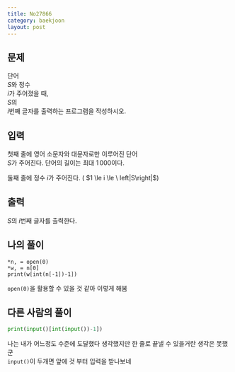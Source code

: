 ```yaml
---
title: No27866
category: baekjoon
layout: post
---
```

문제
--
단어  
$S$와 정수  
$i$가 주어졌을 때,  
$S$의  
$i$번째 글자를 출력하는 프로그램을 작성하시오.  

입력
--
첫째 줄에 영어 소문자와 대문자로만 이루어진 단어   
$S$가 주어진다. 단어의 길이는 최대 $1\,000$이다.  

둘째 줄에 정수 $i$가 주어진다. (
$1 \le i \le \ left|S\right|$)

출력
--
$S$의 $i$번째 글자를 출력한다.

나의 풀이
--
```pyhon
*n, = open(0)
*w, = n[0]
print(w[int(n[-1])-1])
```
`open(0)`을 활용할 수 있을 것 같아 이렇게 해봄  

다른 사람의 풀이
--
```python
print(input()[int(input())-1])
```
나는 내가 어느정도 수준에 도달했다 생각했지만 한 줄로 끝낼 수 있을거란 생각은 못했군  
`input()`이 두개면 앞에 것 부터 입력을 받나보네  

